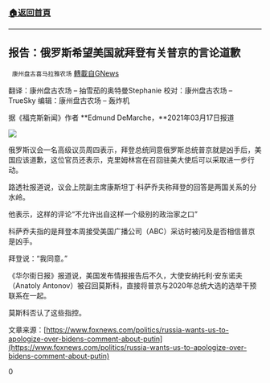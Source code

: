 ###  [:house:返回首頁](https://github.com/ourhimalayas/txt)
---

## 报告：俄罗斯希望美国就拜登有关普京的言论道歉
` 康州盘古喜马拉雅农场` [轉載自GNews](https://gnews.org/zh-hans/989660/)

翻译：康州盘古农场 – 抽雪茄的奥特曼Stephanie
校对：康州盘古农场 – TrueSky
编辑：康州盘古农场 – 轰炸机

据《福克斯新闻》作者 **Edmund DeMarche，**2021年03月17日报道

![]()![](https://gnews.org/wp-content/uploads/2021/03/1-91.png)

俄罗斯议会一名高级议员周四表示，拜登总统同意俄罗斯总统普京就是凶手后，美国应该道歉，这位官员还表示，克里姆林宫在召回驻美大使后可以采取进一步行动。

路透社报道说，议会上院副主席康斯坦丁·科萨乔夫称拜登的回答是两国关系的分水岭。

他表示，这样的评论“不允许出自这样一个级别的政治家之口”

科萨乔夫指的是拜登本周接受美国广播公司（ABC）采访时被问及是否相信普京是凶手。

拜登说：“我同意。”

《华尔街日报》报道说，美国发布情报报告后不久，大使安纳托利·安东诺夫（Anatoly Antonov）被召回莫斯科，直接将普京与2020年总统大选的选举干预联系在一起。

莫斯科否认了这些指控。

文章来源：[https://www.foxnews.com/politics/russia-wants-us-to-apologize-over-bidens-comment-about-putin](https://www.foxnews.com/politics/russia-wants-us-to-apologize-over-bidens-comment-about-putin)

0
